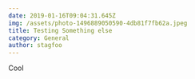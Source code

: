 ```yaml
---
date: 2019-01-16T09:04:31.645Z
img: /assets/photo-1496889050590-4db81f7fb62a.jpeg
title: Testing Something else
category: General
author: stagfoo
---
```

Cool
